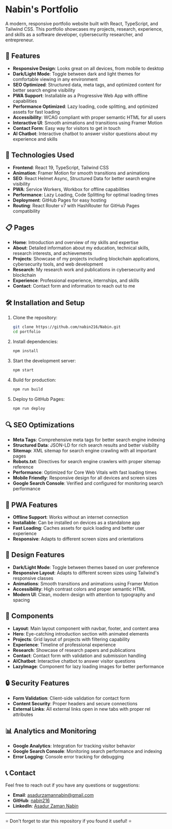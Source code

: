 # Nabin's Portfolio

A modern, responsive portfolio website built with React, TypeScript, and Tailwind CSS. This portfolio showcases my projects, research, experience, and skills as a software developer, cybersecurity researcher, and entrepreneur.

## 🌟 Features

- **Responsive Design**: Looks great on all devices, from mobile to desktop
- **Dark/Light Mode**: Toggle between dark and light themes for comfortable viewing in any environment
- **SEO Optimized**: Structured data, meta tags, and optimized content for better search engine visibility
- **PWA Support**: Installable as a Progressive Web App with offline capabilities
- **Performance Optimized**: Lazy loading, code splitting, and optimized assets for fast loading
- **Accessibility**: WCAG compliant with proper semantic HTML for all users
- **Interactive UI**: Smooth animations and transitions using Framer Motion
- **Contact Form**: Easy way for visitors to get in touch
- **AI Chatbot**: Interactive chatbot to answer visitor questions about my experience and skills

## 🚀 Technologies Used

- **Frontend**: React 19, TypeScript, Tailwind CSS
- **Animation**: Framer Motion for smooth transitions and animations
- **SEO**: React Helmet Async, Structured Data for better search engine visibility
- **PWA**: Service Workers, Workbox for offline capabilities
- **Performance**: Lazy Loading, Code Splitting for optimal loading times
- **Deployment**: GitHub Pages for easy hosting
- **Routing**: React Router v7 with HashRouter for GitHub Pages compatibility

## 📋 Pages

- **Home**: Introduction and overview of my skills and expertise
- **About**: Detailed information about my education, technical skills, research interests, and achievements
- **Projects**: Showcase of my projects including blockchain applications, cybersecurity tools, and web development
- **Research**: My research work and publications in cybersecurity and blockchain
- **Experience**: Professional experience, internships, and skills
- **Contact**: Contact form and information to reach out to me

## 🛠️ Installation and Setup

1. Clone the repository:
   ```bash
   git clone https://github.com/nabin216/Nabin.git
   cd portfolio
   ```

2. Install dependencies:
   ```bash
   npm install
   ```

3. Start the development server:
   ```bash
   npm start
   ```

4. Build for production:
   ```bash
   npm run build
   ```

5. Deploy to GitHub Pages:
   ```bash
   npm run deploy
   ```

## 🔍 SEO Optimizations

- **Meta Tags**: Comprehensive meta tags for better search engine indexing
- **Structured Data**: JSON-LD for rich search results and better visibility
- **Sitemap**: XML sitemap for search engine crawling with all important pages
- **Robots.txt**: Directives for search engine crawlers with proper sitemap reference
- **Performance**: Optimized for Core Web Vitals with fast loading times
- **Mobile Friendly**: Responsive design for all devices and screen sizes
- **Google Search Console**: Verified and configured for monitoring search performance

## 📱 PWA Features

- **Offline Support**: Works without an internet connection
- **Installable**: Can be installed on devices as a standalone app
- **Fast Loading**: Caches assets for quick loading and better user experience
- **Responsive**: Adapts to different screen sizes and orientations

## 🎨 Design Features

- **Dark/Light Mode**: Toggle between themes based on user preference
- **Responsive Layout**: Adapts to different screen sizes using Tailwind's responsive classes
- **Animations**: Smooth transitions and animations using Framer Motion
- **Accessibility**: High contrast colors and proper semantic HTML
- **Modern UI**: Clean, modern design with attention to typography and spacing

## 🧩 Components

- **Layout**: Main layout component with navbar, footer, and content area
- **Hero**: Eye-catching introduction section with animated elements
- **Projects**: Grid layout of projects with filtering capability
- **Experience**: Timeline of professional experience
- **Research**: Showcase of research papers and publications
- **Contact**: Contact form with validation and submission handling
- **AIChatbot**: Interactive chatbot to answer visitor questions
- **LazyImage**: Component for lazy loading images for better performance

## 🔒 Security Features

- **Form Validation**: Client-side validation for contact form
- **Content Security**: Proper headers and secure connections
- **External Links**: All external links open in new tabs with proper rel attributes

## 📊 Analytics and Monitoring

- **Google Analytics**: Integration for tracking visitor behavior
- **Google Search Console**: Monitoring search performance and indexing
- **Error Logging**: Console error tracking for debugging

## 📞 Contact

Feel free to reach out if you have any questions or suggestions:

- **Email**: asadurzamannabin@gmail.com
- **GitHub**: [nabin216](https://github.com/nabin216)
- **LinkedIn**: [Asadur Zaman Nabin](https://www.linkedin.com/in/asadur-zaman-nabin-a2a5a9217/)

---

⭐ Don't forget to star this repository if you found it useful! ⭐
